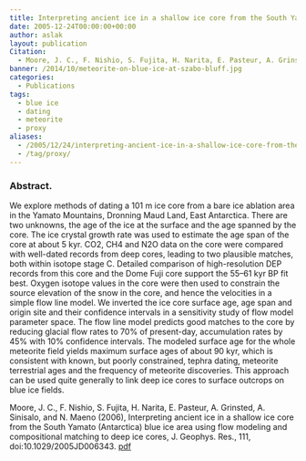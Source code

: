 ```yaml
---
title: Interpreting ancient ice in a shallow ice core from the South Yamato (Antarctica) blue ice area.
date: 2005-12-24T00:00:00+00:00
author: aslak
layout: publication
Citation:
  - Moore, J. C., F. Nishio, S. Fujita, H. Narita, E. Pasteur, A. Grinsted, A. Sinisalo, and N. Maeno (2006), Interpreting ancient ice in a shallow ice core from the South Yamato (Antarctica) blue ice area using flow modeling and compositional matching to deep ice cores, J. Geophys. Res., 111, doi:10.1029/2005JD006343.
banner: /2014/10/meteorite-on-blue-ice-at-szabo-bluff.jpg
categories:
  - Publications
tags:
  - blue ice
  - dating
  - meteorite
  - proxy
aliases:
  - /2005/12/24/interpreting-ancient-ice-in-a-shallow-ice-core-from-the-south-yamato-antarctica-blue-ice-area/
  - /tag/proxy/
---
```

### Abstract.

We explore methods of dating a 101 m ice core from a bare ice ablation area in the Yamato Mountains, Dronning Maud Land, East Antarctica. There are two unknowns, the age of the ice at the surface and the age spanned by the core. The ice crystal growth rate was used to estimate the age span of the core at about 5 kyr. CO2, CH4 and N2O data on the core were compared with well-dated records from deep cores, leading to two plausible matches, both within isotope stage C. Detailed comparison of high-resolution DEP records from this core and the Dome Fuji core support the 55–61 kyr BP fit best. Oxygen isotope values in the core were then used to constrain the source elevation of the snow in the core, and hence the velocities in a simple flow line model. We inverted the ice core surface age, age span and origin site and their confidence intervals in a sensitivity study of flow model parameter space. The flow line model predicts good matches to the core by reducing glacial flow rates to 70% of present-day, accumulation rates by 45% with 10% confidence intervals. The modeled surface age for the whole meteorite field yields maximum surface ages of about 90 kyr, which is consistent with known, but poorly constrained, tephra dating, meteorite terrestrial ages and the frequency of meteorite discoveries. This approach can be used quite generally to link deep ice cores to surface outcrops on blue ice fields.

Moore, J. C., F. Nishio, S. Fujita, H. Narita, E. Pasteur, A. Grinsted, A. Sinisalo, and N. Maeno (2006), Interpreting ancient ice in a shallow ice core from the South Yamato (Antarctica) blue ice area using flow modeling and compositional matching to deep ice cores, J. Geophys. Res., 111, doi:10.1029/2005JD006343. [pdf](/Home/PDFs/Moore_jgr06a_S_Yamato_blue_ice_core.pdf?attredirects=0)


